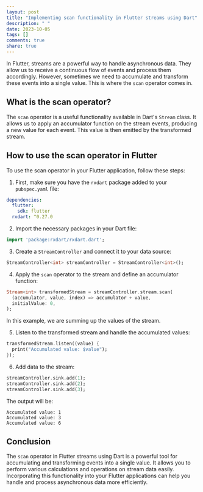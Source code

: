 ```yaml
---
layout: post
title: "Implementing scan functionality in Flutter streams using Dart"
description: " "
date: 2023-10-05
tags: []
comments: true
share: true
---
```


In Flutter, streams are a powerful way to handle asynchronous data. They allow us to receive a continuous flow of events and process them accordingly. However, sometimes we need to accumulate and transform these events into a single value. This is where the `scan` operator comes in.

## What is the scan operator?

The `scan` operator is a useful functionality available in Dart's `Stream` class. It allows us to apply an accumulator function on the stream events, producing a new value for each event. This value is then emitted by the transformed stream.

## How to use the scan operator in Flutter

To use the scan operator in your Flutter application, follow these steps:

1. First, make sure you have the `rxdart` package added to your `pubspec.yaml` file:

```yaml
dependencies:
  flutter:
    sdk: flutter
  rxdart: ^0.27.0
```

2. Import the necessary packages in your Dart file:

```dart
import 'package:rxdart/rxdart.dart';
```

3. Create a `StreamController` and connect it to your data source:

```dart
StreamController<int> streamController = StreamController<int>();
```

4. Apply the `scan` operator to the stream and define an accumulator function:

```dart
Stream<int> transformedStream = streamController.stream.scan(
  (accumulator, value, index) => accumulator + value,
  initialValue: 0,
);
```

In this example, we are summing up the values of the stream.

5. Listen to the transformed stream and handle the accumulated values:

```dart
transformedStream.listen((value) {
  print("Accumulated value: $value");
});
```

6. Add data to the stream:

```dart
streamController.sink.add(1);
streamController.sink.add(2);
streamController.sink.add(3);
```

The output will be:

```
Accumulated value: 1
Accumulated value: 3
Accumulated value: 6
```

## Conclusion

The `scan` operator in Flutter streams using Dart is a powerful tool for accumulating and transforming events into a single value. It allows you to perform various calculations and operations on stream data easily. Incorporating this functionality into your Flutter applications can help you handle and process asynchronous data more efficiently.